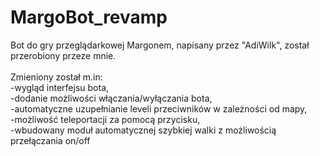 # MargoBot_revamp

Bot do gry przeglądarkowej Margonem, napisany przez "AdiWilk", został przerobiony przeze mnie.<br/><br/>
Zmieniony został m.in:<br/>
  -wygląd interfejsu bota, <br/>
  -dodanie możliwości włączania/wyłączania bota,<br/>
  -automatyczne uzupełnianie leveli przeciwników w zależności od mapy,<br/>
  -możliwość teleportacji za pomocą przycisku,<br/>
  -wbudowany moduł automatycznej szybkiej walki z możliwością przełączania on/off<br/>
